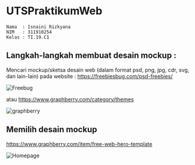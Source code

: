 # UTSPraktikumWeb

~~~
Nama  : Isnaini Rizkyana
NIM   : 311910254
Kelas : TI.19.C1
~~~

## Langkah-langkah membuat desain mockup :
Mencari mockup/sketsa desain web (dalam format psd, png, jpg, cdr, svg, dan lain-lain) pada website :
https://freebiesbug.com/psd-freebies/

![Freebug](https://user-images.githubusercontent.com/81541764/117523428-9e67bb00-afe2-11eb-9b4f-93c7d87d89dd.JPG)

atau https://www.graphberry.com/category/themes

![graphberry](https://user-images.githubusercontent.com/81541764/117523482-bf301080-afe2-11eb-9927-cef60deef9af.JPG)

## Memilih desain mockup

https://www.graphberry.com/item/free-web-hero-template

![Homepage](https://user-images.githubusercontent.com/81541764/117523604-82b0e480-afe3-11eb-8d52-b7b3b91dbda6.JPG)
